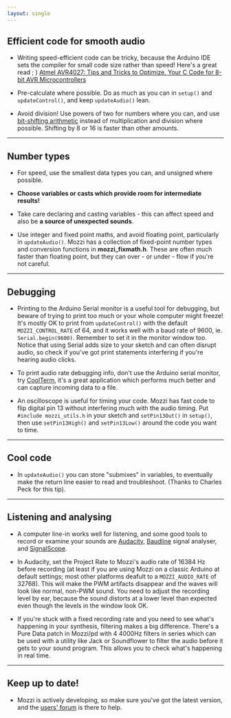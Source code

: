 ```yaml
---
layout: single
---
```


## Efficient code for smooth audio

* Writing speed-efficient code can be tricky, because the Arduino IDE sets
the compiler for small code size rather than speed!  Here's a great read ; ) [Atmel AVR4027: Tips and Tricks to Optimize. Your C Code for 8-bit AVR Microcontrollers](https://ww1.microchip.com/downloads/en/AppNotes/doc8453.pdf)

* Pre-calculate where possible. Do as much as you can in `setup()` and
`updateControl()`, and keep `updateAudio()` lean.

* Avoid division! Use powers of two for numbers where you can, and use
[bit-shifting arithmetic](https://arduino.cc/en/Reference/Bitshift) instead of multiplication and division where possible.  Shifting by 8 or 16 is faster than other amounts.

---

## Number types

* For speed, use the smallest data types you can, and unsigned where possible.

* **Choose variables or casts which provide room for intermediate results!**

* Take care declaring and casting variables - this can affect speed and also be **a source of unexpected sounds**.

* Use integer and fixed point maths, and avoid floating point, particularly in `updateAudio()`. Mozzi has a collection of fixed-point number types and conversion functions in __mozzi_fixmath.h__. These are often much faster than floating point, but they can over - or under - flow if you're not careful.

---

## Debugging

* Printing to the Arduino Serial monitor is a useful tool for debugging, but beware of trying to print too much or your whole computer might freeze! It's mostly OK to print from `updateControl()` with the default `MOZZI_CONTROL_RATE` of 64, and it works well with a baud rate of 9600, ie. `Serial.begin(9600)`. Remember to set it in the monitor window too. Notice that using Serial adds size to your sketch and can often disrupt audio, so check if you've got print statements interfering if you're hearing audio clicks.

* To print audio rate debugging info, don't use the Arduino serial monitor, try [CoolTerm](https://freeware.the-meiers.org/), it's a great application which performs much better and can capture incoming data to a file.

* An oscilloscope is useful for timing your code. Mozzi has fast code to flip digital pin 13 without interfering much with the audio timing. Put `#include mozzi_utils.h` in your sketch and `setPin13Out()` in `setup()`, then use `setPin13High()` and `setPin13Low()` around the code you want to time.

---

## Cool code

* In `updateAudio()` you can store "submixes" in variables, to eventually make the return line easier to read and troubleshoot. (Thanks to Charles Peck for this tip).

___

## Listening and analysing

* A computer line-in works well for listening, and some good tools to record or examine your sounds are [Audacity](https://www.audacityteam.org/download/),
[Baudline](https://www.baudline.com/) signal analyser, and
[SignalScope](https://www.faberacoustical.com/products/signalscope/).

* In Audacity, set the Project Rate to Mozzi's audio rate of 16384 Hz before recording (at least if you are using Mozzi on a classic Arduino at default settings; most other platforms
deafult to a `MOZZI_AUDIO_RATE` of 32768). This will make the PWM artifacts disappear and the waves will look like normal, non-PWM sound. You need to adjust the recording level by ear,
because the sound distorts at a lower level than expected even though the levels in the window look OK.

* If you're stuck with a fixed recording rate and you need to see what's
happening in your synthesis, filtering makes a big difference. There's a Pure Data patch in Mozzi/pd with 4 4000Hz filters in series which can be used with a utility like Jack or Soundflower to filter the audio before it gets to your sound program. This allows you to check what's happening in real time.

---

## Keep up to date!
* Mozzi is actively developing, so make sure you've got the latest version, and the [users' forum](https://groups.google.com/forum/#!forum/mozzi-users/) is there to help.
